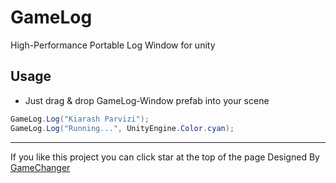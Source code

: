 # GameLog
High-Performance Portable Log Window for unity

## Usage
* Just drag & drop GameLog-Window prefab into your scene
```c#
GameLog.Log("Kiarash Parvizi");
GameLog.Log("Running...", UnityEngine.Color.cyan);
```

---

If you like this project you can click star at the top of the page
Designed By [GameChanger](https://github.com/Kiarash-Parvizi)
